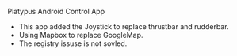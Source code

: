 Platypus Android Control App

* This app added the Joystick to replace thrustbar and rudderbar.
* Using Mapbox to replace GoogleMap.
* The registry issuse is not sovled.
